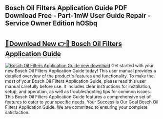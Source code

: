 ## Bosch Oil Filters Application Guide PDF Download Free - Part-1mW User Guide Repair - Service Owner Edition hOSbq

# <h2><a href="http://bc57512.oget.top/?id=Bosch+Oil+Filters+Application+Guide">🔗Download New 👉🔴 Bosch Oil Filters Application Guide</a></h2>

[![Bosch Oil Filters Application Guide new download](https://i.imgur.com/5g1atiW.png)](http://bc57512.oget.top/?id=Bosch+Oil+Filters+Application+Guide)
Get started with your new Bosch Oil Filters Application Guide today! This user manual provides a detailed overview of the product's features and functionality. To make the most of your Bosch Oil Filters Application Guide, please read this user manual carefully before use. It includes clear instructions for installation, setup, and operation, as well as troubleshooting tips for common issues. This Bosch Oil Filters Application Guide features a comprehensive set of features to cater to your specific needs. Your Success is Our Goal Bosch Oil Filters Application Guide. We are committed to ensuring your complete satisfaction.
